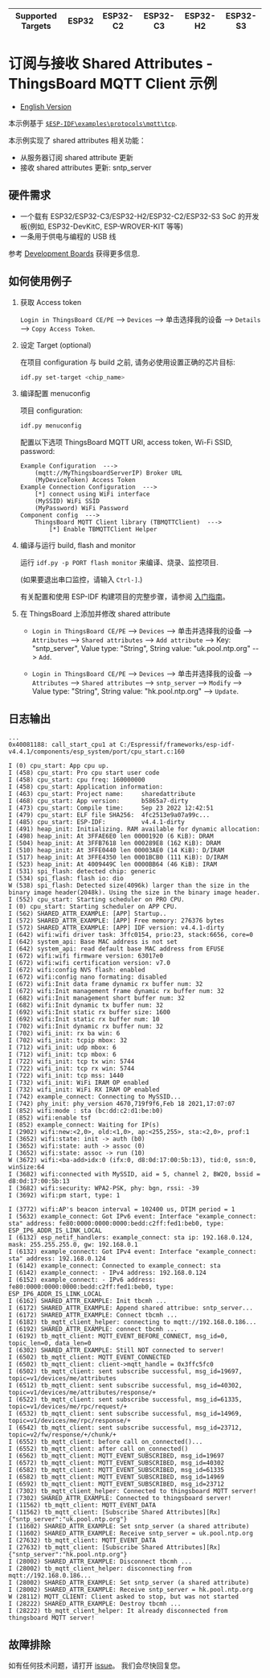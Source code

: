 | Supported Targets | ESP32 | ESP32-C2 | ESP32-C3 | ESP32-H2 | ESP32-S3 |
| ----------------- | ----- | -------- | -------- | -------- | -------- |

# 订阅与接收 Shared Attributes - ThingsBoard MQTT Client 示例

* [English Version](./README.md)

本示例基于 [`$ESP-IDF\examples\protocols\mqtt\tcp`](https://github.com/espressif/esp-idf/tree/master/examples/protocols/mqtt/tcp).

本示例实现了 shared attributes 相关功能：

* 从服务器订阅 shared attribute 更新
* 接收 shared attributes 更新: sntp_server

## 硬件需求

* 一个载有 ESP32/ESP32-C3/ESP32-H2/ESP32-C2/ESP32-S3 SoC 的开发板(例如, ESP32-DevKitC, ESP-WROVER-KIT 等等)
* 一条用于供电与编程的 USB 线

参考 [Development Boards](https://www.espressif.com/en/products/devkits) 获得更多信息.

## 如何使用例子

1. 获取 Access token

   `Login in ThingsBoard CE/PE` --> `Devices` --> 单击选择我的设备 --> `Details` --> `Copy Access Token`.

2. 设定 Target (optional)

   在项目 configuration 与 build 之前, 请务必使用设置正确的芯片目标:

   ```bash
   idf.py set-target <chip_name>
   ```

3. 编译配置 menuconfig

   项目 configuration:

   ```bash
   idf.py menuconfig
   ```

   配置以下选项 ThingsBoard MQTT URI, access token, Wi-Fi SSID, password:

   ```menuconfig
   Example Configuration  --->
       (mqtt://MyThingsboardServerIP) Broker URL
       (MyDeviceToken) Access Token 
   Example Connection Configuration  --->
       [*] connect using WiFi interface
       (MySSID) WiFi SSID 
       (MyPassword) WiFi Password                  
   Component config  --->
       ThingsBoard MQTT Client library (TBMQTTClient)  ---> 
           [*] Enable TBMQTTClient Helper
   ```

4. 编译与运行 build, flash and monitor

   运行 `idf.py -p PORT flash monitor` 来编译、烧录、监控项目.

   (如果要退出串口监控，请输入 ``Ctrl-]``.)

   有关配置和使用 ESP-IDF 构建项目的完整步骤，请参阅 [入门指南](https://idf.espressif.com/)。

5. 在 ThingsBoard 上添加并修改 shared attribute

   * `Login in ThingsBoard CE/PE` --> `Devices` --> 单击并选择我的设备 --> `Attributes` --> `Shared attributes` --> `Add attribute` --> Key: "sntp_server", Value type: "String", String value: "uk.pool.ntp.org" --> `Add`.

   * `Login in ThingsBoard CE/PE` --> `Devices` --> 单击并选择我的设备 --> `Attributes` --> `Shared attributes` --> `sntp_server` --> `Modify` --> Value type: "String", String value: "hk.pool.ntp.org" --> `Update`.

## 日志输出

```none
...
0x40081188: call_start_cpu1 at C:/Espressif/frameworks/esp-idf-v4.4.1/components/esp_system/port/cpu_start.c:160

I (0) cpu_start: App cpu up.
I (458) cpu_start: Pro cpu start user code
I (458) cpu_start: cpu freq: 160000000
I (458) cpu_start: Application information:
I (463) cpu_start: Project name:     sharedattribute
I (468) cpu_start: App version:      b5865a7-dirty
I (473) cpu_start: Compile time:     Sep 23 2022 12:42:51
I (479) cpu_start: ELF file SHA256:  4fc2513e9a07a99c...
I (485) cpu_start: ESP-IDF:          v4.4.1-dirty
I (491) heap_init: Initializing. RAM available for dynamic allocation:
I (498) heap_init: At 3FFAE6E0 len 00001920 (6 KiB): DRAM
I (504) heap_init: At 3FFB7618 len 000289E8 (162 KiB): DRAM
I (510) heap_init: At 3FFE0440 len 00003AE0 (14 KiB): D/IRAM
I (517) heap_init: At 3FFE4350 len 0001BCB0 (111 KiB): D/IRAM
I (523) heap_init: At 4009449C len 0000BB64 (46 KiB): IRAM
I (531) spi_flash: detected chip: generic
I (534) spi_flash: flash io: dio
W (538) spi_flash: Detected size(4096k) larger than the size in the binary image header(2048k). Using the size in the binary image header.
I (552) cpu_start: Starting scheduler on PRO CPU.
I (0) cpu_start: Starting scheduler on APP CPU.
I (562) SHARED_ATTR_EXAMPLE: [APP] Startup..
I (572) SHARED_ATTR_EXAMPLE: [APP] Free memory: 276376 bytes
I (572) SHARED_ATTR_EXAMPLE: [APP] IDF version: v4.4.1-dirty
I (642) wifi:wifi driver task: 3ffc0154, prio:23, stack:6656, core=0
I (642) system_api: Base MAC address is not set
I (642) system_api: read default base MAC address from EFUSE
I (672) wifi:wifi firmware version: 63017e0
I (672) wifi:wifi certification version: v7.0
I (672) wifi:config NVS flash: enabled
I (672) wifi:config nano formating: disabled
I (672) wifi:Init data frame dynamic rx buffer num: 32
I (672) wifi:Init management frame dynamic rx buffer num: 32
I (682) wifi:Init management short buffer num: 32
I (682) wifi:Init dynamic tx buffer num: 32
I (692) wifi:Init static rx buffer size: 1600
I (692) wifi:Init static rx buffer num: 10
I (702) wifi:Init dynamic rx buffer num: 32
I (702) wifi_init: rx ba win: 6
I (702) wifi_init: tcpip mbox: 32
I (712) wifi_init: udp mbox: 6
I (712) wifi_init: tcp mbox: 6
I (722) wifi_init: tcp tx win: 5744
I (722) wifi_init: tcp rx win: 5744
I (722) wifi_init: tcp mss: 1440
I (732) wifi_init: WiFi IRAM OP enabled
I (732) wifi_init: WiFi RX IRAM OP enabled
I (742) example_connect: Connecting to MySSID...
I (742) phy_init: phy_version 4670,719f9f6,Feb 18 2021,17:07:07
I (852) wifi:mode : sta (bc:dd:c2:d1:be:b0)
I (852) wifi:enable tsf
I (852) example_connect: Waiting for IP(s)
I (2902) wifi:new:<2,0>, old:<1,0>, ap:<255,255>, sta:<2,0>, prof:1
I (3652) wifi:state: init -> auth (b0)
I (3652) wifi:state: auth -> assoc (0)
I (3652) wifi:state: assoc -> run (10)
W (3672) wifi:<ba-add>idx:0 (ifx:0, d8:0d:17:00:5b:13), tid:0, ssn:0, winSize:64
I (3682) wifi:connected with MySSID, aid = 5, channel 2, BW20, bssid = d8:0d:17:00:5b:13
I (3682) wifi:security: WPA2-PSK, phy: bgn, rssi: -39
I (3692) wifi:pm start, type: 1

I (3772) wifi:AP's beacon interval = 102400 us, DTIM period = 1
I (5632) example_connect: Got IPv6 event: Interface "example_connect: sta" address: fe80:0000:0000:0000:bedd:c2ff:fed1:beb0, type: ESP_IP6_ADDR_IS_LINK_LOCAL
I (6132) esp_netif_handlers: example_connect: sta ip: 192.168.0.124, mask: 255.255.255.0, gw: 192.168.0.1
I (6132) example_connect: Got IPv4 event: Interface "example_connect: sta" address: 192.168.0.124
I (6142) example_connect: Connected to example_connect: sta
I (6142) example_connect: - IPv4 address: 192.168.0.124
I (6152) example_connect: - IPv6 address: fe80:0000:0000:0000:bedd:c2ff:fed1:beb0, type: ESP_IP6_ADDR_IS_LINK_LOCAL
I (6162) SHARED_ATTR_EXAMPLE: Init tbcmh ...
I (6172) SHARED_ATTR_EXAMPLE: Append shared attribue: sntp_server...
I (6172) SHARED_ATTR_EXAMPLE: Connect tbcmh ...
I (6182) tb_mqtt_client_helper: connecting to mqtt://192.168.0.186...
I (6192) SHARED_ATTR_EXAMPLE: connect tbcmh ...
I (6192) tb_mqtt_client: MQTT_EVENT_BEFORE_CONNECT, msg_id=0, topic_len=0, data_len=0
I (6302) SHARED_ATTR_EXAMPLE: Still NOT connected to server!
I (6502) tb_mqtt_client: MQTT_EVENT_CONNECTED
I (6502) tb_mqtt_client: client->mqtt_handle = 0x3ffc5fc0
I (6502) tb_mqtt_client: sent subscribe successful, msg_id=19697, topic=v1/devices/me/attributes
I (6512) tb_mqtt_client: sent subscribe successful, msg_id=40302, topic=v1/devices/me/attributes/response/+
I (6522) tb_mqtt_client: sent subscribe successful, msg_id=61335, topic=v1/devices/me/rpc/request/+
I (6532) tb_mqtt_client: sent subscribe successful, msg_id=14969, topic=v1/devices/me/rpc/response/+
I (6542) tb_mqtt_client: sent subscribe successful, msg_id=23712, topic=v2/fw/response/+/chunk/+
I (6552) tb_mqtt_client: before call on_connected()...
I (6552) tb_mqtt_client: after call on_connected()
I (6562) tb_mqtt_client: MQTT_EVENT_SUBSCRIBED, msg_id=19697
I (6572) tb_mqtt_client: MQTT_EVENT_SUBSCRIBED, msg_id=40302
I (6582) tb_mqtt_client: MQTT_EVENT_SUBSCRIBED, msg_id=61335
I (6582) tb_mqtt_client: MQTT_EVENT_SUBSCRIBED, msg_id=14969
I (6592) tb_mqtt_client: MQTT_EVENT_SUBSCRIBED, msg_id=23712
I (7302) tb_mqtt_client_helper: Connected to thingsboard MQTT server!
I (7302) SHARED_ATTR_EXAMPLE: Connected to thingsboard server!
I (11562) tb_mqtt_client: MQTT_EVENT_DATA
I (11562) tb_mqtt_client: [Subscribe Shared Attributes][Rx] {"sntp_server":"uk.pool.ntp.org"}
I (11602) SHARED_ATTR_EXAMPLE: Set sntp_server (a shared attribute)
I (11602) SHARED_ATTR_EXAMPLE: Receive sntp_server = uk.pool.ntp.org
I (27632) tb_mqtt_client: MQTT_EVENT_DATA
I (27632) tb_mqtt_client: [Subscribe Shared Attributes][Rx] {"sntp_server":"hk.pool.ntp.org"}
I (28002) SHARED_ATTR_EXAMPLE: Disconnect tbcmh ...
I (28002) tb_mqtt_client_helper: disconnecting from mqtt://192.168.0.186...
I (28002) SHARED_ATTR_EXAMPLE: Set sntp_server (a shared attribute)
I (28002) SHARED_ATTR_EXAMPLE: Receive sntp_server = hk.pool.ntp.org
W (28112) MQTT_CLIENT: Client asked to stop, but was not started
I (28222) SHARED_ATTR_EXAMPLE: Destroy tbcmh ...
I (28222) tb_mqtt_client_helper: It already disconnected from thingsboard MQTT server!
```

## 故障排除

如有任何技术问题，请打开 [issue](https://github.com/liang-zhu-zi/esp32-thingsboard-mqtt-client/issues)。 我们会尽快回复您。
